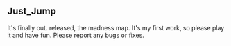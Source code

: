 ## Just_Jump
It's finally out. released, the  madness map. 
It's my first work, so please play it and have fun. Please report any bugs or fixes.
